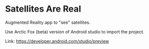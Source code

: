 # Satellites Are Real

Augmented Reality app to "see" satellites.

Use Arctic Fox (beta) version of Android studio to import the project.

Link: https://developer.android.com/studio/preview
